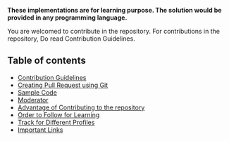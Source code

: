__These implementations are for learning purpose. The solution would be provided in any programming language.__

You are welcomed to contribute in the repository. For contributions in the repository, Do read Contribution Guidelines.

## Table of contents
- [Contribution Guidelines](https://github.com/shoaibrayeen/Programmers-Community/blob/master/Contributing.md)
- [Creating Pull Request using Git](https://github.com/shoaibrayeen/Programmers-Community/blob/master/PR_using_Git.md)
- [Sample Code](https://github.com/shoaibrayeen/Programmers-Community/blob/master/Sample%20Code/SampleCode.cpp)
- [Moderator](https://shoaibrayeen.github.io/Programmers-Community/Moderator)
- [Advantage of Contributing to the repository](https://shoaibrayeen.github.io/Programmers-Community/Advantage%20of%20Contributing)
- [Order to Follow for Learning](https://shoaibrayeen.github.io/Programmers-Community/Order%20To%20Follow%20For%20Preparation)
- [Track for Different Profiles](https://shoaibrayeen.github.io/Programmers-Community/Track%20for%20Different%20Profiles)
- [Important Links](https://shoaibrayeen.github.io/Programmers-Community/Important%20Links)
